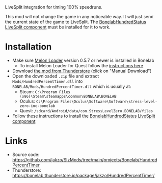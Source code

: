 LiveSplit integration for timing 100% speedruns.

This mod will not change the game in any noticeable way. It will just send the current state of the game to LiveSplit. The [BonelabHundredStatus LiveSplit component](https://github.com/jakzo/SlzMods/tree/main/projects/LiveSplit/BonelabHundredStatus#installation) must be installed for it to work.

# Installation

- Make sure [Melon Loader](https://melonwiki.xyz/#/?id=what-is-melonloader) version 0.5.7 or newer is installed in Bonelab
  - To install Melon Loader for Quest follow the [instructions here](https://github.com/LemonLoader/MelonLoader/wiki/Installation)
- Download [the mod from Thunderstore](https://bonelab.thunderstore.io/package/jakzo/HundredPercentTimer/) (click on "Manual Download")
- Open the downloaded `.zip` file and extract `Mods/HundredPercentTimer.dll` into `BONELAB/Mods/HundredPercentTimer.dll` which is usually at:
  - Steam: `C:\Program Files (x86)\Steam\steamapps\common\BONELAB\BONELAB`
  - Oculus: `C:\Program Files\Oculus\Software\Software\stress-level-zero-inc-bonelab`
  - Quest: `/sdcard/Android/data/com.StressLevelZero.BONELAB/files`
- Follow these instructions to install the [BonelabHundredStatus LiveSplit component](https://github.com/jakzo/SlzMods/tree/main/projects/LiveSplit/BonelabHundredStatus#installation)

# Links

- Source code: https://github.com/jakzo/SlzMods/tree/main/projects/Bonelab/HundredPercentTimer
- Thunderstore: https://bonelab.thunderstore.io/package/jakzo/HundredPercentTimer/
